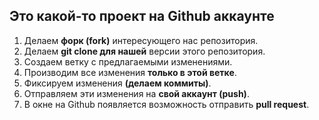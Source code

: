 ## Это какой-то проект на Github аккаунте

1. Делаем **форк (fork)** интересующего нас репозитория.
2. Делаем **git clone для нашей** версии этого репозитория.
3. Создаем ветку с предлагаемыми изменениями.
4. Производим все изменения **только в этой ветке**.
5. Фиксируем изменения **(делаем коммиты)**.
6. Отправляем эти изменения на **свой аккаунт (push)**.
7. В окне на Github появляется возможность отправить **pull request**.
